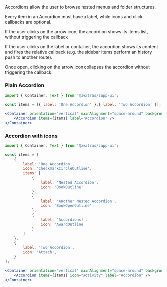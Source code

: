Accordions allow the user to browse nested menus and folder structures.

Every item in an Accordion must have a label, while icons and click callbacks are optional.

If the user clicks on the arrow icon, the accordion shows its items list, without triggering the callback

If the user clicks on the label or container, the accordion shows its content and fires the relative callback (e.g. the sidebar items perform an history push to another route).

Once open, clicking on the arrow icon collapses the accordion without triggering the callback.

### Plain Accordion
```jsx
import { Container, Text } from '@zextras/zapp-ui';

const items = [{ label: 'One Accordion' },{ label: 'Two Accordion' }];

<Container orientation="vertical" mainAlignment="space-around" background="bg_9" height="fit" width={256}>
	<Accordion items={items} label="Accordion" />
</Container>
```

### Accordion with icons
```jsx
import { Container, Text } from '@zextras/zapp-ui';

const items = [
    {
        label: 'One Accordion',
        icon: 'CheckmarkCircleOutline',
        items: [
            {
                label: 'Nested Accordion',
                icon: 'BookOutline'
            },
            {
                label: 'Another Nested Accordion',
                icon: 'BookOpenOutline'
            },
            {
                label: 'Accordions!',
                icon: 'AwardOutline'
            }
        ]
    },
    {
        label: 'Two Accordion',
        icon: 'Attach',
    }
];

<Container orientation="vertical" mainAlignment="space-around" background="bg_9" height="fit" width={256}>
	<Accordion items={items} icon="Activity" label="Accordion" />
</Container>
```
